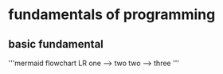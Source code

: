# fundamentals of programming
## basic fundamental
'''mermaid
 flowchart LR
    one --> two
    two --> three
'''
